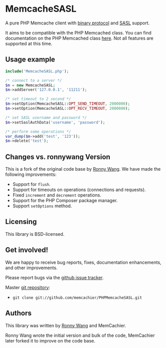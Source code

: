 # MemcacheSASL

A pure PHP Memcache client with [binary
protocol](http://code.google.com/p/memcached/wiki/BinaryProtocolRevamped)
and [SASL](http://code.google.com/p/memcached/wiki/SASLAuthProtocol)
support.

It aims to be compatible with the PHP Memcached class. You can find
documentation on the PHP Memcached class
[here](http://php.net/manual/en/class.memcached.php). Not all features
are supported at this time.

## Usage example

```php
include('MemcacheSASL.php');

/* connect to a server */
$m = new MemcacheSASL;
$m->addServer('127.0.0.1', '11211');

/* set timeout to 2 second */
$m->setOption(MemcacheSASL::OPT_SEND_TIMEOUT, 2000000);
$m->setOption(MemcacheSASL::OPT_RECV_TIMEOUT, 2000000);

/* set SASL username and password */
$m->setSaslAuthData('username', 'password');

/* perform some operations */
var_dump($m->add('test', '123'));
$m->delete('test');
```

## Changes vs. ronnywang Version

This is a fork of the original code base by [Ronny
Wang](https://github.com/ronnywang/PHPMemcacheSASL). We have made the
following improvements:

* Support for `flush`.
* Support for timeouts on operations (connections and requests).
* Fixed `increment` and `decrement` operations.
* Support for the PHP Composer package manager.
* Support `setOptions` method.

## Licensing

This library is BSD-licensed.

## Get involved!

We are happy to receive bug reports, fixes, documentation enhancements,
and other improvements.

Please report bugs via the
[github issue tracker](http://github.com/memcachier/PHPMemcacheSASL/issues).

Master [git repository](http://github.com/memcachier/PHPMemcacheSASL):

* `git clone git://github.com/memcachier/PHPMemcacheSASL.git`

## Authors

This library was written by [Ronny
Wang](https://github.com/ronnywang/PHPMemcacheSASL) and MemCachier.

Ronny Wang wrote the initial version and bulk of the code, MemCachier
later forked it to improve on the code base.

